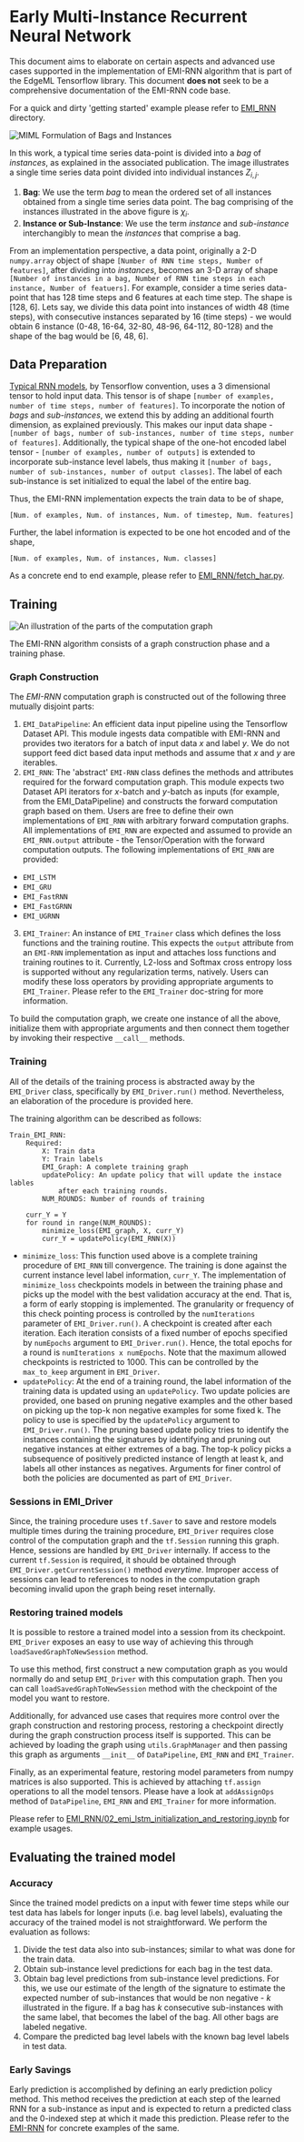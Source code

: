# Early Multi-Instance Recurrent Neural Network

This document aims to elaborate on certain aspects and advanced use cases
supported in the implementation of EMI-RNN algorithm that is part of the EdgeML
Tensorflow library. This document **does not** seek to be a comprehensive
documentation of the EMI-RNN code base.

For a quick and dirty 'getting started' example please refer to
[EMI_RNN](../examples/tf/EMI-RNN) directory.

![MIML Formulation of Bags and Instances](img/MIML_illustration.png)

In this work, a typical time series data-point is divided into a *bag* of
*instances*, as explained in the associated publication. The image illustrates
a single time series data point divided into individual instances $Z_{i, j}$.

1. **Bag**: We use the term *bag* to mean the ordered set of all instances
   obtained from a single time series data point. The bag comprising of the
instances illustrated in the above figure is $\chi_i$.
2. **Instance or Sub-Instance**: We use the term *instance* and *sub-instance*
   interchangibly to mean the *instances* that comprise a bag.

From an implementation perspective, a data point, originally a 2-D
`numpy.array` object of shape `[Number of RNN time steps, Number of features]`,
after dividing into *instances*, becomes an 3-D array of shape `[Number of
instances in a bag, Number of RNN time steps in each instance, Number of
featuers]`. For example, consider a time series data-point that has 128 time
steps and 6 features at each time step. The shape is [128, 6]. Lets say, we
divide this data point into instances of width 48 (time steps), with
consecutive instances separated by 16 (time steps) - we would obtain 6 instance
(0-48, 16-64, 32-80, 48-96, 64-112, 80-128) and the shape of the bag would be
[6, 48, 6].

## Data Preparation

[Typical RNN
models](https://github.com/aymericdamien/TensorFlow-Examples/blob/master/notebooks/3_NeuralNetworks/recurrent_network.ipynb),
by Tensorflow convention, uses a 3 dimensional tensor to hold input data. This
tensor is of shape `[number of examples, number of time steps, number of
features]`. To incorporate the notion of *bags* and *sub-instances*, we extend
this by adding an additional fourth dimension, as explained previously. This
makes our input data shape - `[number of bags, number of sub-instances, number
of time steps, number of features]`. Additionally, the typical shape of the
one-hot encoded label tensor - `[number of examples, number of outputs]` is
extended to incorporate sub-instance level labels, thus making it `[number of
bags, number of sub-instances, number of output classes]`. The label of each
sub-instance is set initialized to equal the label of the entire bag.

Thus, the EMI-RNN implementation expects the train data to be of shape,

    [Num. of examples, Num. of instances, Num. of timestep, Num. features]

Further, the label information is expected to be one hot encoded and of the
shape,

    [Num. of examples, Num. of instances, Num. classes]

As a concrete end to end example, please refer to
[EMI_RNN/fetch_har.py](../examples/tf/EMI-RNN/fetch_har.py).

## Training

![An illustration of the parts of the computation graph](img/3PartsGraph.png)

The EMI-RNN algorithm consists of a graph construction phase and a training
phase.

### Graph Construction

The *EMI-RNN* computation graph is constructed out of the following three
mutually disjoint parts:

1. `EMI_DataPipeline`: An efficient data input pipeline using the Tensorflow
   Dataset API. This module ingests data compatible with EMI-RNN and provides
two iterators for a batch of input data $x$ and label $y$. We do not support
feed dict based data input methods and assume that $x$ and $y$ are iterables.
2. `EMI_RNN`: The 'abstract' `EMI-RNN` class defines the methods and attributes
   required for the forward computation graph. This module expects two Dataset
API iterators for $x$-batch and $y$-batch as inputs (for example, from the
EMI_DataPipeline) and constructs the forward computation graph based on them.
Users are free to define their own implementations of `EMI_RNN` with arbitrary
forward computation graphs. All implementations of `EMI_RNN` are expected and
assumed to provide an `EMI_RNN.output` attribute - the Tensor/Operation with
the forward computation outputs. The following implementations of `EMI_RNN` are
provided:
  - `EMI_LSTM`
  - `EMI_GRU`
  - `EMI_FastRNN`
  - `EMI_FastGRNN`
  - `EMI_UGRNN`

3. `EMI_Trainer`: An instance of `EMI_Trainer` class which defines the loss
functions and the training routine. This expects the `output` attribute from an
`EMI-RNN` implementation as input and attaches loss functions and training
routines to it. Currently, L2-loss and Softmax cross entropy loss is supported
without any regularization terms, natively. Users can modify these loss
operators by providing appropriate arguments to `EMI_Trainer`. Please refer to
the `EMI_Trainer` doc-string for more information.

To build the computation graph, we create one instance of all the above,
initialize them with appropriate arguments and then connect them together by
invoking their respective `__call__` methods.

### Training

All of the details of the training process is abstracted away by the
`EMI_Driver` class, specifically by `EMI_Driver.run()` method. Nevertheless, an
elaboration of the procedure is provided here.

The training algorithm can be described as follows:

```
Train_EMI_RNN:
    Required:
		X: Train data
		Y: Train labels
		EMI_Graph: A complete training graph
		updatePolicy: An update policy that will update the instace lables
			after each training rounds.
		NUM_ROUNDS: Number of rounds of training

    curr_Y = Y
	for round in range(NUM_ROUNDS):
		minimize_loss(EMI_graph, X, curr_Y)
		curr_Y = updatePolicy(EMI_RNN(X))
```

- `minimize_loss`: This function used above is a complete training procedure of
  `EMI_RNN` till convergence. The training is done against the current instance
level label information, `curr_Y`. The implementation of `minimize_loss`
checkpoints models in between the training phase and picks up the model with
the best validation accuracy at the end. That is, a form of early stopping is
implemented. The granularity or frequency of this check pointing process is
controlled by the `numIterations` parameter of `EMI_Driver.run()`. A checkpoint
is created after each iteration. Each iteration consists of a fixed number of
epochs specified by `numEpochs` argument to `EMI_Driver.run()`. Hence, the
total epochs for a round is `numIterations x numEpochs`. Note that the maximum
allowed checkpoints is restricted to 1000. This can be controlled by the
`max_to_keep` argument in `EMI_Driver`.
- `updatePolicy`: At the end of a training round, the label information of the
  training data is updated using an `updatePolicy`. Two update policies are
provided, one based on pruning negative examples and the other based on picking
up the top-k non negative examples for some fixed k. The policy to use is
specified by the `updatePolicy` argument to `EMI_Driver.run()`. The pruning
based update policy tries to identify the instances containing the signatures
by identifying and pruning out negative instances at either extremes of a bag.
The top-k policy picks a subsequence of positively predicted instance of length
at least k, and labels all other instances as negatives. Arguments for finer
control of both the policies are documented as part of `EMI_Driver`.

### Sessions in EMI_Driver

Since, the training procedure uses `tf.Saver` to save and restore models
multiple times during the training procedure, `EMI_Driver` requires close
control of the computation graph and the `tf.Session` running this graph.
Hence, sessions are handled by `EMI_Driver` internally. If access to the
current `tf.Session` is required, it should be obtained through
`EMI_Driver.getCurrentSession()` method *everytime*. Improper access of
sessions can lead to references to nodes in the computation graph becoming
invalid upon the graph being reset internally.

### Restoring trained models

It is possible to restore a trained model into a session from its checkpoint.
`EMI_Driver` exposes an easy to use way of achieving this through
`loadSavedGraphToNewSession` method.

To use this method, first construct a new computation graph as you would
normally do and setup `EMI_Driver` with this computation graph. Then you can
call `loadSavedGraphToNewSession` method with the checkpoint of the model you
want to restore.

Additionally, for advanced use cases that requires more control over the graph
construction and restoring process, restoring a checkpoint directly during the
graph construction process itself is supported. This can be achieved by loading
the graph using `utils.GraphManager` and then passing this graph as
arguments `__init__` of `DataPipeline`, `EMI_RNN` and `EMI_Trainer`.

Finally, as an experimental feature, restoring model parameters from numpy
matrices is also supported. This is achieved by attaching `tf.assign`
operations to all the model tensors. Please have a look at `addAssignOps`
method of `DataPipeline`, `EMI_RNN` and `EMI_Trainer` for more information.

Please refer to [EMI_RNN/02_emi_lstm_initialization_and_restoring.ipynb](../examples/tf/EMI-RNN/02_emi_lstm_initialization_and_restoring.ipynb)
for example usages.

## Evaluating the  trained model

### Accuracy

Since the trained model predicts on a input with fewer time steps while our test
data has labels for longer inputs (i.e. bag level labels), evaluating the
accuracy of the trained model is not straightforward. We perform the
evaluation as follows:

1. Divide the test data also into sub-instances; similar to what was done for
the train data.
2. Obtain sub-instance level predictions for each bag in the test data.
3. Obtain bag level predictions from sub-instance level predictions. For this,
we use our estimate of the length of the signature to estimate the expected
number of sub-instances that would be non negative - $k$ illustrated in the
figure. If a bag has $k$ consecutive sub-instances with the same label, that
becomes the label of the bag. All other bags are labeled negative.
4. Compare the predicted bag level labels with the known bag level labels in
test data.

### Early Savings

Early prediction is accomplished by defining an early prediction policy method.
This method receives the prediction at each step of the learned RNN for a
sub-instance as input and is expected to return a predicted class and the
0-indexed step at which it made this prediction.  Please refer to the
[EMI-RNN](../examples/tf/EMI-RNN) for concrete examples of the same.
